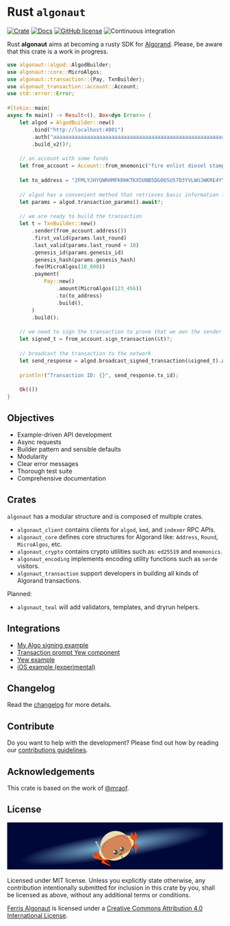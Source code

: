 # Rust `algonaut`

[![Crate](https://meritbadge.herokuapp.com/algonaut)](https://crates.io/crates/algonaut)
[![Docs](https://docs.rs/algonaut/badge.svg)](https://docs.rs/algonaut)
[![GitHub license](https://img.shields.io/github/license/Naereen/StrapDown.js.svg)](https://github.com/manuelmauro/algonaut/blob/main/LICENSE)
![Continuous integration](https://github.com/manuelmauro/algonaut/actions/workflows/quickstart.yml/badge.svg)

Rust **algonaut** aims at becoming a rusty SDK for [Algorand](https://www.algorand.com/). Please, be aware that this crate is a work in progress.

```rust
use algonaut::algod::AlgodBuilder;
use algonaut::core::MicroAlgos;
use algonaut::transaction::{Pay, TxnBuilder};
use algonaut_transaction::account::Account;
use std::error::Error;

#[tokio::main]
async fn main() -> Result<(), Box<dyn Error>> {
    let algod = AlgodBuilder::new()
        .bind("http://localhost:4001")
        .auth("aaaaaaaaaaaaaaaaaaaaaaaaaaaaaaaaaaaaaaaaaaaaaaaaaaaaaaaaaaaaaaaa")
        .build_v2()?;

    // an account with some funds
    let from_account = Account::from_mnemonic("fire enlist diesel stamp nuclear chunk student stumble call snow flock brush example slab guide choice option recall south kangaroo hundred matrix school above zero")?;

    let to_address = "2FMLYJHYQWRHMFKRHKTKX5UNB5DGO65U57O3YVLWUJWKRE4YYJYC2CWWBY".parse()?;

    // algod has a convenient method that retrieves basic information for a transaction
    let params = algod.transaction_params().await?;

    // we are ready to build the transaction
    let t = TxnBuilder::new()
        .sender(from_account.address())
        .first_valid(params.last_round)
        .last_valid(params.last_round + 10)
        .genesis_id(params.genesis_id)
        .genesis_hash(params.genesis_hash)
        .fee(MicroAlgos(10_000))
        .payment(
            Pay::new()
                .amount(MicroAlgos(123_456))
                .to(to_address)
                .build(),
        )
        .build();

    // we need to sign the transaction to prove that we own the sender address
    let signed_t = from_account.sign_transaction(&t)?;

    // broadcast the transaction to the network
    let send_response = algod.broadcast_signed_transaction(&signed_t).await?;

    println!("Transaction ID: {}", send_response.tx_id);

    Ok(())
}
```

## Objectives

- Example-driven API development
- Async requests
- Builder pattern and sensible defaults
- Modularity
- Clear error messages
- Thorough test suite
- Comprehensive documentation

## Crates

`algonaut` has a modular structure and is composed of multiple crates.

- `algonaut_client` contains clients for `algod`, `kmd`, and `indexer` RPC APIs.
- `algonaut_core` defines core structures for Algorand like: `Address`, `Round`, `MicroAlgos`, etc.
- `algonaut_crypto` contains crypto utilities such as: `ed25519` and `mnemonics`.
- `algonaut_encoding` implements encoding utility functions such as `serde` visitors.
- `algonaut_transaction` support developers in building all kinds of Algorand transactions.

Planned:

- `algonaut_teal` will add validators, templates, and dryrun helpers.

## Integrations

- [My Algo signing example](https://github.com/i-schuetz/algonaut-myalgo-yew-template)
- [Transaction prompt Yew component](https://github.com/i-schuetz/algo-prompt)
- [Yew example](https://github.com/i-schuetz/algorand-yew-example)
- [iOS example (experimental)](https://github.com/i-schuetz/algonaut_ios)

## Changelog

Read the [changelog](./CHANGELOG.md) for more details.

## Contribute

Do you want to help with the development? Please find out how by reading our [contributions guidelines](https://github.com/manuelmauro/algonaut/blob/main/CONTRIBUTING.md).

## Acknowledgements

This crate is based on the work of [@mraof](https://github.com/mraof/rust-algorand-sdk).

## License

[![Ferris Algonaut](assets/logo/rustacean-flat-algonaut.svg)](https://crates.io/crates/algonaut)

Licensed under MIT license.
Unless you explicitly state otherwise, any contribution intentionally submitted for inclusion in this crate by you, shall be licensed as above, without any additional terms or conditions.

[Ferris Algonaut](assets/logo/rustacean-flat-algonaut.svg) is licensed under a [Creative Commons Attribution 4.0 International License](https://creativecommons.org/licenses/by/4.0/).
